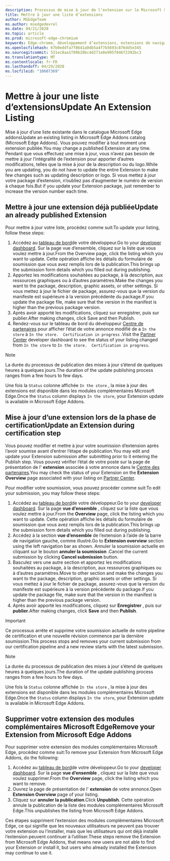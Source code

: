 ```yaml
---
description: Processus de mise à jour de l’extension sur le Microsoft Store.
title: Mettre à jour une liste d’extensions
author: MSEdgeTeam
ms.author: msedgedevrel
ms.date: 04/21/2020
ms.topic: article
ms.prod: microsoft-edge-chromium
keywords: Edge-chrome, développement d’extensions, extensions de navigateur, compléments, Centre des partenaires, développeur
ms.openlocfilehash: 67b0eddfa7f8641a0db5a4f7b5693c876dd5e345
ms.sourcegitcommit: 531ec8aa1f89b28bc4d271e8e995f846f2392bc3
ms.translationtype: MT
ms.contentlocale: fr-FR
ms.lasthandoff: 04/29/2020
ms.locfileid: "10607369"
---
```

# <span data-ttu-id="c6e3c-104">Mettre à jour une liste d’extensions</span><span class="sxs-lookup"><span data-stu-id="c6e3c-104">Update An Extension Listing</span></span>  

<span data-ttu-id="c6e3c-105">Mise à jour d’une liste existante dans le catalogue Microsoft Edge addons</span><span class="sxs-lookup"><span data-stu-id="c6e3c-105">Update an existing listing in Microsoft Edge Addons catalog \(Microsoft Edge Addons\).</span></span>  <span data-ttu-id="c6e3c-106">Vous pouvez modifier à tout moment une extension publiée.</span><span class="sxs-lookup"><span data-stu-id="c6e3c-106">You may change a published Extension at any time.</span></span>  <span data-ttu-id="c6e3c-107">Pendant que vous effectuez une mise à jour, vous n’avez pas besoin de mettre à jour l’intégralité de l’extension pour apporter d’autres modifications, telles que la mise à jour de la description ou du logo.</span><span class="sxs-lookup"><span data-stu-id="c6e3c-107">While you are updating, you do not have to update the entire Extension to make few changes such as updating description or logo.</span></span>  <span data-ttu-id="c6e3c-108">Si vous mettez à jour votre package d’extension, n’oubliez pas d’augmenter le numéro de version à chaque fois.</span><span class="sxs-lookup"><span data-stu-id="c6e3c-108">But if you update your Extension package, just remember to increase the version number each time.</span></span>  

## <span data-ttu-id="c6e3c-109">Mettre à jour une extension déjà publiée</span><span class="sxs-lookup"><span data-stu-id="c6e3c-109">Update an already published Extension</span></span>  

<span data-ttu-id="c6e3c-110">Pour mettre à jour votre liste, procédez comme suit:</span><span class="sxs-lookup"><span data-stu-id="c6e3c-110">To update your listing, follow these steps:</span></span>  

1.  <span data-ttu-id="c6e3c-111">Accédez au [tableau de bord][MicrosoftPartnerCenter]de votre développeur.</span><span class="sxs-lookup"><span data-stu-id="c6e3c-111">Go to your [developer dashboard][MicrosoftPartnerCenter].</span></span>  <span data-ttu-id="c6e3c-112">Sur la page vue d’ensemble, cliquez sur la liste que vous voulez mettre à jour.</span><span class="sxs-lookup"><span data-stu-id="c6e3c-112">From the Overview page, click the listing which you want to update.</span></span>  <span data-ttu-id="c6e3c-113">Cette opération affiche les détails du formulaire de soumission que vous avez remplis lors de la publication.</span><span class="sxs-lookup"><span data-stu-id="c6e3c-113">This brings up the submission form details which you filled out during publishing.</span></span>  
1.  <span data-ttu-id="c6e3c-114">Apportez les modifications souhaitées au package, à la description, aux ressources graphiques ou à d’autres paramètres.</span><span class="sxs-lookup"><span data-stu-id="c6e3c-114">Make the changes you want to the package, description, graphic assets, or other settings.</span></span>  <span data-ttu-id="c6e3c-115">Si vous mettez à jour le fichier de package, assurez-vous que la version du manifeste est supérieure à la version précédente du package.</span><span class="sxs-lookup"><span data-stu-id="c6e3c-115">If you update the package file, make sure that the version in the manifest is higher than the previous package version.</span></span>
1.  <span data-ttu-id="c6e3c-116">Après avoir apporté les modifications, cliquez sur enregistrer, puis sur publier.</span><span class="sxs-lookup"><span data-stu-id="c6e3c-116">After making changes, click Save and then Publish.</span></span>
1.  <span data-ttu-id="c6e3c-117">Rendez-vous sur le tableau de bord du développeur [Centre de partenaires][MicrosoftPartnerCenter] pour afficher l’état de votre annonce modifié de a `In the store` à `In the store.  Certification in progress` .</span><span class="sxs-lookup"><span data-stu-id="c6e3c-117">Visit the [Partner Center][MicrosoftPartnerCenter] developer dashboard to see the status of your listing changed from `In the store` to `In the store.  Certification in progress`.</span></span>  

> [!NOTE]
> <span data-ttu-id="c6e3c-118">La durée du processus de publication des mises à jour s’étend de quelques heures à quelques jours.</span><span class="sxs-lookup"><span data-stu-id="c6e3c-118">The duration of the update publishing process ranges from a few hours to few days.</span></span>  

<span data-ttu-id="c6e3c-119">Une fois la `Status` colonne affichée `In the store` , la mise à jour des extensions est disponible dans les modules complémentaires Microsoft Edge.</span><span class="sxs-lookup"><span data-stu-id="c6e3c-119">Once the `Status` column displays `In the store`, your Extension update is available in Microsoft Edge Addons.</span></span>  

## <span data-ttu-id="c6e3c-120">Mise à jour d’une extension lors de la phase de certification</span><span class="sxs-lookup"><span data-stu-id="c6e3c-120">Update an Extension during certification step</span></span>  

<span data-ttu-id="c6e3c-121">Vous pouvez modifier et mettre à jour votre soumission d’extension après l’avoir soumise avant d’entrer l’étape de publication.</span><span class="sxs-lookup"><span data-stu-id="c6e3c-121">You may edit and update your Extension submission after submitting prior to it entering the Publish step.</span></span>  <span data-ttu-id="c6e3c-122">Vous pouvez vérifier l’état de votre poste sur la page de présentation de l' **extension** associée à votre annonce dans le [Centre des partenaires][MicrosoftPartnerCenter].</span><span class="sxs-lookup"><span data-stu-id="c6e3c-122">You may check the status of your Extension on the **Extension Overview** page associated with your listing on [Partner Center][MicrosoftPartnerCenter].</span></span>  

<span data-ttu-id="c6e3c-123">Pour modifier votre soumission, vous pouvez procéder comme suit:</span><span class="sxs-lookup"><span data-stu-id="c6e3c-123">To edit your submission, you may follow these steps:</span></span>  

1.  <span data-ttu-id="c6e3c-124">Accédez au [tableau de bord][MicrosoftPartnerCenter]de votre développeur.</span><span class="sxs-lookup"><span data-stu-id="c6e3c-124">Go to your [developer dashboard][MicrosoftPartnerCenter].</span></span>  <span data-ttu-id="c6e3c-125">Sur la page **vue d’ensemble** , cliquez sur la liste que vous voulez mettre à jour.</span><span class="sxs-lookup"><span data-stu-id="c6e3c-125">From the **Overview** page, click the listing which you want to update.</span></span>  <span data-ttu-id="c6e3c-126">Cette opération affiche les détails du formulaire de soumission que vous avez remplis lors de la publication.</span><span class="sxs-lookup"><span data-stu-id="c6e3c-126">This brings up the submission form details which you filled out during publishing.</span></span>  
1.  <span data-ttu-id="c6e3c-127">Accédez à la section **vue d’ensemble** de l’extension à l’aide de la barre de navigation gauche, comme illustré.</span><span class="sxs-lookup"><span data-stu-id="c6e3c-127">Go to **Extension overview** section using the left navigation bar as shown.</span></span>  <span data-ttu-id="c6e3c-128">Annuler la soumission actuelle en cliquant sur le bouton **annuler la soumission** .</span><span class="sxs-lookup"><span data-stu-id="c6e3c-128">Cancel the current submission by clicking **Cancel submission** button.</span></span>  
1.  <span data-ttu-id="c6e3c-129">Basculez vers une autre section et apportez les modifications souhaitées au package, à la description, aux ressources graphiques ou à d’autres paramètres.</span><span class="sxs-lookup"><span data-stu-id="c6e3c-129">Move to other section and make the changes you want to the package, description, graphic assets or other settings.</span></span>  <span data-ttu-id="c6e3c-130">Si vous mettez à jour le fichier de package, assurez-vous que la version du manifeste est supérieure à la version précédente du package.</span><span class="sxs-lookup"><span data-stu-id="c6e3c-130">If you update the package file, make sure that the version in the manifest is higher than the previous package version.</span></span>  
1.  <span data-ttu-id="c6e3c-131">Après avoir apporté les modifications, cliquez sur **Enregistrer** , puis sur **publier**.</span><span class="sxs-lookup"><span data-stu-id="c6e3c-131">After making changes, click **Save** and then **Publish**.</span></span>  

> [!IMPORTANT]
> <span data-ttu-id="c6e3c-132">Ce processus arrête et supprime votre soumission actuelle de notre pipeline de certification et une nouvelle révision commence par la dernière soumission.</span><span class="sxs-lookup"><span data-stu-id="c6e3c-132">This process stops and removes your current submission from our certification pipeline and a new review starts with the latest submission.</span></span>  

> [!NOTE]
> <span data-ttu-id="c6e3c-133">La durée du processus de publication des mises à jour s’étend de quelques heures à quelques jours.</span><span class="sxs-lookup"><span data-stu-id="c6e3c-133">The duration of the update publishing process ranges from a few hours to few days.</span></span>  

<span data-ttu-id="c6e3c-134">Une fois la `Status` colonne affichée `In the store` , la mise à jour des extensions est disponible dans les modules complémentaires Microsoft Edge.</span><span class="sxs-lookup"><span data-stu-id="c6e3c-134">Once the `Status` column displays `In the store`, your Extension update is available in Microsoft Edge Addons.</span></span>  

## <span data-ttu-id="c6e3c-135">Supprimer votre extension des modules complémentaires Microsoft Edge</span><span class="sxs-lookup"><span data-stu-id="c6e3c-135">Remove your Extension from Microsoft Edge Addons</span></span>  

<span data-ttu-id="c6e3c-136">Pour supprimer votre extension des modules complémentaires Microsoft Edge, procédez comme suit:</span><span class="sxs-lookup"><span data-stu-id="c6e3c-136">To remove your Extension from Microsoft Edge Addons, do the following:</span></span>  

1.  <span data-ttu-id="c6e3c-137">Accédez au [tableau de bord][MicrosoftPartnerCenter]de votre développeur.</span><span class="sxs-lookup"><span data-stu-id="c6e3c-137">Go to your [developer dashboard][MicrosoftPartnerCenter].</span></span>  <span data-ttu-id="c6e3c-138">Sur la page **vue d’ensemble** , cliquez sur la liste que vous voulez supprimer.</span><span class="sxs-lookup"><span data-stu-id="c6e3c-138">From the **Overview** page, click the listing which you want to remove.</span></span>  
1.  <span data-ttu-id="c6e3c-139">Ouvrez la page de présentation de l' **extension** de votre annonce.</span><span class="sxs-lookup"><span data-stu-id="c6e3c-139">Open **Extension Overview** page of your listing.</span></span>  
1.  <span data-ttu-id="c6e3c-140">Cliquez sur **annuler la publication**.</span><span class="sxs-lookup"><span data-stu-id="c6e3c-140">Click **Unpublish**.</span></span>  <span data-ttu-id="c6e3c-141">Cette opération annule la publication de la liste des modules complémentaires Microsoft Edge.</span><span class="sxs-lookup"><span data-stu-id="c6e3c-141">This unpublishes the listing from Microsoft Edge Addons.</span></span>  

<span data-ttu-id="c6e3c-142">Ces étapes suppriment l’extension des modules complémentaires Microsoft Edge, ce qui signifie que les nouveaux utilisateurs ne peuvent pas trouver votre extension ou l’installer, mais que les utilisateurs qui ont déjà installé l’extension peuvent continuer à l’utiliser.</span><span class="sxs-lookup"><span data-stu-id="c6e3c-142">These steps remove the Extension from Microsoft Edge Addons, that means new users are not able to find your Extension or install it, but users who already installed the Extension may continue to use it.</span></span>  

<!-- image links -->  

<!-- links -->  

[MicrosoftPartnerCenter]: https://partner.microsoft.com/dashboard/microsoftedge/public/login?ref=dd "Centre de partenariat"  
